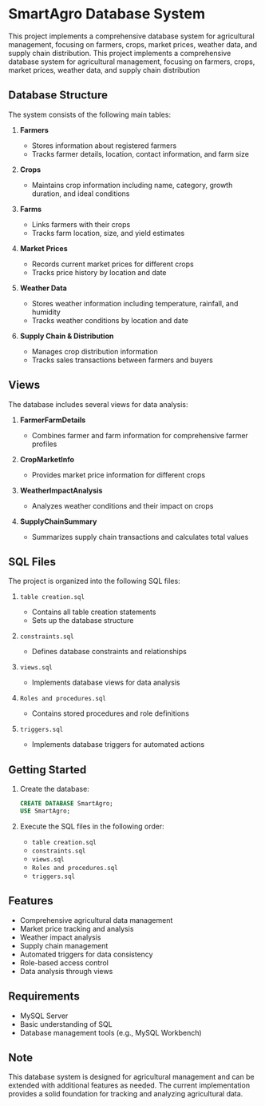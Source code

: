 # SmartAgro Database System

This project implements a comprehensive database system for agricultural management, focusing on farmers, crops, market prices, weather data, and supply chain distribution.
This project implements a comprehensive database system for agricultural management, focusing on farmers, crops, market prices, weather data, and supply chain distribution

## Database Structure

The system consists of the following main tables:

1. **Farmers**
   - Stores information about registered farmers
   - Tracks farmer details, location, contact information, and farm size

2. **Crops**
   - Maintains crop information including name, category, growth duration, and ideal conditions

3. **Farms**
   - Links farmers with their crops
   - Tracks farm location, size, and yield estimates

4. **Market Prices**
   - Records current market prices for different crops
   - Tracks price history by location and date

5. **Weather Data**
   - Stores weather information including temperature, rainfall, and humidity
   - Tracks weather conditions by location and date

6. **Supply Chain & Distribution**
   - Manages crop distribution information
   - Tracks sales transactions between farmers and buyers

## Views

The database includes several views for data analysis:

1. **FarmerFarmDetails**
   - Combines farmer and farm information for comprehensive farmer profiles

2. **CropMarketInfo**
   - Provides market price information for different crops

3. **WeatherImpactAnalysis**
   - Analyzes weather conditions and their impact on crops

4. **SupplyChainSummary**
   - Summarizes supply chain transactions and calculates total values

## SQL Files

The project is organized into the following SQL files:

1. `table creation.sql`
   - Contains all table creation statements
   - Sets up the database structure

2. `constraints.sql`
   - Defines database constraints and relationships

3. `views.sql`
   - Implements database views for data analysis

4. `Roles and procedures.sql`
   - Contains stored procedures and role definitions

5. `triggers.sql`
   - Implements database triggers for automated actions

## Getting Started

1. Create the database:
   ```sql
   CREATE DATABASE SmartAgro;
   USE SmartAgro;
   ```

2. Execute the SQL files in the following order:
   - `table creation.sql`
   - `constraints.sql`
   - `views.sql`
   - `Roles and procedures.sql`
   - `triggers.sql`

## Features

- Comprehensive agricultural data management
- Market price tracking and analysis
- Weather impact analysis
- Supply chain management
- Automated triggers for data consistency
- Role-based access control
- Data analysis through views

## Requirements

- MySQL Server
- Basic understanding of SQL
- Database management tools (e.g., MySQL Workbench)

## Note

This database system is designed for agricultural management and can be extended with additional features as needed. The current implementation provides a solid foundation for tracking and analyzing agricultural data.
